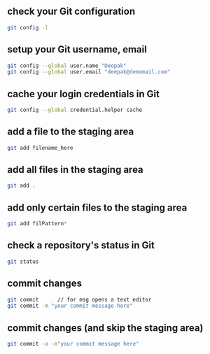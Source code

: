 ## check your Git configuration

```sh
git config -l
```

## setup your Git username, email

```sh
git config --global user.name "Deepak"
git config --global user.email "deepak@demomail.com"
```

## cache your login credentials in Git

```sh
git config --global credential.helper cache
```

## add a file to the staging area

```sh
git add filename_here
```

## add all files in the staging area

```sh
git add .
```

## add only certain files to the staging area

```sh
git add filPattern*
```

## check a repository's status in Git

```sh
git status
```

## commit changes

```sh
git commit      // for msg opens a text editor
git commit -m "your commit message here"
```

## commit changes (and skip the staging area)

```sh
git commit -a -m"your commit message here"
```
